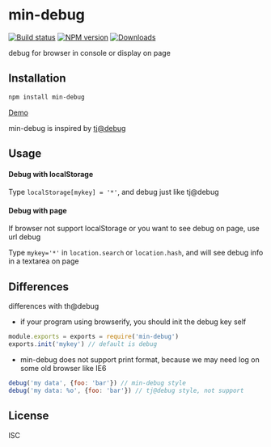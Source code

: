 min-debug
===

[![Build status][travis-image]][travis-url]
[![NPM version][npm-image]][npm-url]
[![Downloads][downloads-image]][downloads-url]

debug for browser in console or display on page

Installation
---

```sh
npm install min-debug
```

[Demo](http://chunpu.github.io/min-debug/?debug=*)

min-debug is inspired by [tj@debug](https://github.com/visionmedia/debug)

Usage
---

#### Debug with localStorage

Type `localStorage[mykey] = '*'`, and debug just like tj@debug


#### Debug with page

If browser not support localStorage or you want to see debug on page, use url debug

Type `mykey='*'` in `location.search` or `location.hash`, and will see debug info in a textarea on page


Differences
---

differences with th@debug

- if your program using browserify, you should init the debug key self

```js
module.exports = exports = require('min-debug')
exports.init('mykey') // default is debug
```

- min-debug does not support print format, because we may need log on some old browser like IE6

```js
debug('my data', {foo: 'bar'}) // min-debug style
debug('my data: %o', {foo: 'bar'}) // tj@debug style, not support
```

License
---

ISC

[npm-image]: https://img.shields.io/npm/v/min-debug.svg?style=flat-square
[npm-url]: https://npmjs.org/package/min-debug
[travis-image]: https://img.shields.io/travis/chunpu/min-debug.svg?style=flat-square
[travis-url]: https://travis-ci.org/chunpu/min-debug
[downloads-image]: http://img.shields.io/npm/dm/min-debug.svg?style=flat-square
[downloads-url]: https://npmjs.org/package/min-debug
